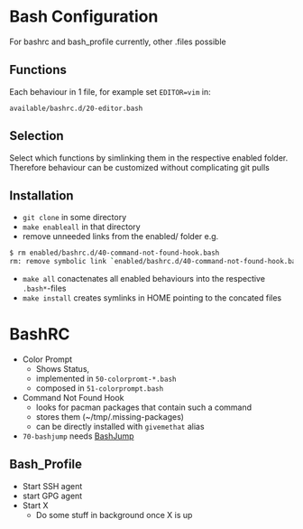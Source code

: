 Bash Configuration
=====

For bashrc and bash_profile currently, other .files possible

Functions
----
Each behaviour in 1 file, for example set `EDITOR=vim` in:

    available/bashrc.d/20-editor.bash

Selection
------
Select which functions by simlinking them in the respective enabled folder.
Therefore behaviour can be customized without complicating git pulls

Installation
----

* `git clone` in some directory
* `make enableall` in that directory
* remove unneeded links from the enabled/ folder e.g.
```bash
$ rm enabled/bashrc.d/40-command-not-found-hook.bash 
rm: remove symbolic link `enabled/bashrc.d/40-command-not-found-hook.bash'? y
```
* `make all` conactenates all enabled behaviours into the respective `.bash*`-files
* `make install` creates symlinks in HOME pointing to the concated files

BashRC
==========

* Color Prompt
  * Shows Status,
  * implemented in `50-colorpromt-*.bash`
  * composed in `51-colorprompt.bash`
* Command Not Found Hook
  * looks for pacman packages that contain such a command
  * stores them (~/tmp/.missing-packages)
  * can be directly installed with `givemethat` alias
* `70-bashjump` needs [BashJump](https://github.com/wonkodv/bashjump)


Bash_Profile
------------

* Start SSH agent
* start GPG agent
* Start X
  * Do some stuff in background once X is up
